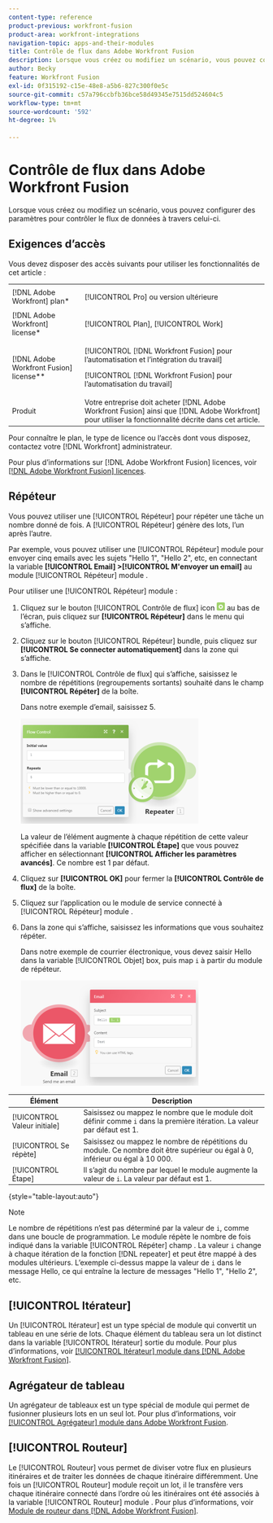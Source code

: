 ```yaml
---
content-type: reference
product-previous: workfront-fusion
product-area: workfront-integrations
navigation-topic: apps-and-their-modules
title: Contrôle de flux dans Adobe Workfront Fusion
description: Lorsque vous créez ou modifiez un scénario, vous pouvez configurer des paramètres pour contrôler le flux de données à travers celui-ci.
author: Becky
feature: Workfront Fusion
exl-id: 0f315192-c15e-48e8-a5b6-827c300f0e5c
source-git-commit: c57a796ccbfb36bce58d49345e7515dd524604c5
workflow-type: tm+mt
source-wordcount: '592'
ht-degree: 1%

---
```


# Contrôle de flux dans Adobe Workfront Fusion

Lorsque vous créez ou modifiez un scénario, vous pouvez configurer des paramètres pour contrôler le flux de données à travers celui-ci.

## Exigences d’accès

Vous devez disposer des accès suivants pour utiliser les fonctionnalités de cet article :

<table style="table-layout:auto"> 
 <col> 
 <col> 
 <tbody> 
  <tr> 
   <td role="rowheader">[!DNL Adobe Workfront] plan*</td>
  <td> <p>[!UICONTROL Pro] ou version ultérieure</p> </td>
  </tr> 
  <tr data-mc-conditions=""> 
   <td role="rowheader">[!DNL Adobe Workfront] license*</td>
   <td> <p>[!UICONTROL Plan], [!UICONTROL Work]</p> </td> 
  </tr> 
  <tr> 
   <td role="rowheader">[!DNL Adobe Workfront Fusion] license**</td> 
   <td> <p>[!UICONTROL [!DNL Workfront Fusion] pour l’automatisation et l’intégration du travail] </p>   <p>[!UICONTROL [!DNL Workfront Fusion] pour l’automatisation du travail]</p>  </td> 
  </tr> 
  <tr> 
   <td role="rowheader">Produit</td> 
   <td>Votre entreprise doit acheter [!DNL Adobe Workfront Fusion] ainsi que [!DNL Adobe Workfront] pour utiliser la fonctionnalité décrite dans cet article.</td> 
  </tr> 
 </tbody> 
</table>

Pour connaître le plan, le type de licence ou l’accès dont vous disposez, contactez votre [!DNL Workfront] administrateur.

Pour plus d’informations sur [!DNL Adobe Workfront Fusion] licences, voir [[!DNL Adobe Workfront Fusion] licences](../../workfront-fusion/get-started/license-automation-vs-integration.md).

## Répéteur

Vous pouvez utiliser une [!UICONTROL Répéteur] pour répéter une tâche un nombre donné de fois. A [!UICONTROL Répéteur] génère des lots, l’un après l’autre.

Par exemple, vous pouvez utiliser une [!UICONTROL Répéteur] module pour envoyer cinq emails avec les sujets &quot;Hello 1&quot;, &quot;Hello 2&quot;, etc, en connectant la variable **[!UICONTROL Email] >[!UICONTROL M&#39;envoyer un email]** au module [!UICONTROL Répéteur] module .

Pour utiliser une [!UICONTROL Répéteur] module :

1. Cliquez sur le bouton [!UICONTROL Contrôle de flux] icon ![](assets/flow-control-icon.gif) au bas de l’écran, puis cliquez sur **[!UICONTROL Répéteur]** dans le menu qui s’affiche.
1. Cliquez sur le bouton [!UICONTROL Répéteur] bundle, puis cliquez sur **[!UICONTROL Se connecter automatiquement]** dans la zone qui s’affiche.
1. Dans le [!UICONTROL Contrôle de flux] qui s’affiche, saisissez le nombre de répétitions (regroupements sortants) souhaité dans le champ **[!UICONTROL Répéter]** de la boîte.

   Dans notre exemple d’email, saisissez 5.

   ![](assets/repeater-2-350x207.png)

   La valeur de l’élément augmente à chaque répétition de cette valeur spécifiée dans la variable **[!UICONTROL Étape]** que vous pouvez afficher en sélectionnant **[!UICONTROL Afficher les paramètres avancés]**. Ce nombre est 1 par défaut.

1. Cliquez sur **[!UICONTROL OK]** pour fermer la **[!UICONTROL Contrôle de flux]** de la boîte.

1. Cliquez sur l’application ou le module de service connecté à [!UICONTROL Répéteur] module .
1. Dans la zone qui s’affiche, saisissez les informations que vous souhaitez répéter.

   Dans notre exemple de courrier électronique, vous devez saisir Hello dans la variable [!UICONTROL Objet] box, puis map `i` à partir du module de répéteur.

   ![](assets/repeater-3-350x207.png)

| Élément | Description |
|---|---|
| [!UICONTROL Valeur initiale] | Saisissez ou mappez le nombre que le module doit définir comme `i` dans la première itération. La valeur par défaut est 1. |
| [!UICONTROL Se répète] | Saisissez ou mappez le nombre de répétitions du module. Ce nombre doit être supérieur ou égal à 0, inférieur ou égal à 10 000. |
| [!UICONTROL Étape] | Il s’agit du nombre par lequel le module augmente la valeur de `i`. La valeur par défaut est 1. |

{style=&quot;table-layout:auto&quot;}

>[!NOTE]
>
>Le nombre de répétitions n’est pas déterminé par la valeur de `i`, comme dans une boucle de programmation. Le module répète le nombre de fois indiqué dans la variable [!UICONTROL Répéter] champ . La valeur `i` change à chaque itération de la fonction [!DNL repeater] et peut être mappé à des modules ultérieurs. L’exemple ci-dessus mappe la valeur de `i` dans le message Hello, ce qui entraîne la lecture de messages &quot;Hello 1&quot;, &quot;Hello 2&quot;, etc.

## [!UICONTROL Itérateur]

Un [!UICONTROL Itérateur] est un type spécial de module qui convertit un tableau en une série de lots. Chaque élément du tableau sera un lot distinct dans la variable [!UICONTROL Itérateur] sortie du module. Pour plus d’informations, voir [[!UICONTROL Itérateur] module dans [!DNL Adobe Workfront Fusion]](../../workfront-fusion/modules/iterator-module.md).

## Agrégateur de tableau

Un agrégateur de tableaux est un type spécial de module qui permet de fusionner plusieurs lots en un seul lot. Pour plus d’informations, voir [[!UICONTROL Agrégateur] module dans Adobe Workfront Fusion](../../workfront-fusion/modules/aggregator-module.md).

## [!UICONTROL Routeur]

Le [!UICONTROL Routeur] vous permet de diviser votre flux en plusieurs itinéraires et de traiter les données de chaque itinéraire différemment. Une fois un [!UICONTROL Routeur] module reçoit un lot, il le transfère vers chaque itinéraire connecté dans l’ordre où les itinéraires ont été associés à la variable [!UICONTROL Routeur] module . Pour plus d’informations, voir [Module de routeur dans [!DNL Adobe Workfront Fusion]](../../workfront-fusion/modules/router-module.md).

<!--
<div data-mc-conditions="QuicksilverOrClassic.Draft mode">
<h2>Directives</h2>
<p>The error handling directives allow you to control how your scenario reacts to errors. For more information, see <a href="../../workfront-fusion/errors/advanced-error-handling.md" class="MCXref xref">Advanced error handling in Adobe Workfront Fusion</a> and <a href="../../workfront-fusion/errors/directives-for-error-handling.md" class="MCXref xref">Directives for error handling in Adobe Workfront Fusion</a>.</p>
</div>
-->
